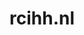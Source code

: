 ---
layout: post
title:  "rcihh.nl"
internal_url:  "/dutchgov/rcihh.nl.html"
subdomains_count: 4
all_subdomains_count: 4
urls_count: 4
ssl_rank: 0
http_rank: 70
url_link: /data/rcihh.nl/urls.txt
all_subdomains_link: /data/rcihh.nl/all_subdomains.txt
subdomains_link: /data/rcihh.nl/subdomains.txt
categories: dutchgov
---
